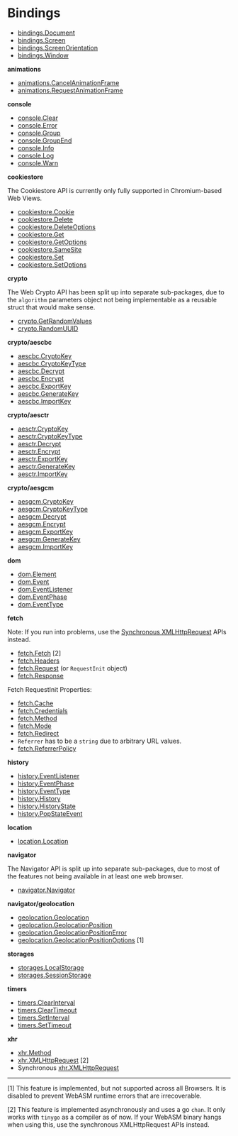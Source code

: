 
# Bindings

- [bindings.Document](/bindings/Document.go)
- [bindings.Screen](/bindings/Screen.go)
- [bindings.ScreenOrientation](/bindings/ScreenOrientation.go)
- [bindings.Window](/bindings/Window.go)

**animations**

- [animations.CancelAnimationFrame](/bindings/animations/CancelAnimationFrame.go)
- [animations.RequestAnimationFrame](/bindings/animations/RequestAnimationFrame.go)

**console**

- [console.Clear](/bindings/console/Clear.go)
- [console.Error](/bindings/console/Error.go)
- [console.Group](/bindings/console/Group.go)
- [console.GroupEnd](/bindings/console/GroupEnd.go)
- [console.Info](/bindings/console/Info.go)
- [console.Log](/bindings/console/Log.go)
- [console.Warn](/bindings/console/Warn.go)

**cookiestore**

The Cookiestore API is currently only fully supported in Chromium-based Web Views.

- [cookiestore.Cookie](/bindings/cookiestore/Cookie.go)
- [cookiestore.Delete](/bindings/cookiestore/Delete.go)
- [cookiestore.DeleteOptions](/bindings/cookiestore/DeleteOptions.go)
- [cookiestore.Get](/bindings/cookiestore/Get.go)
- [cookiestore.GetOptions](/bindings/cookiestore/GetOptions.go)
- [cookiestore.SameSite](/bindings/cookiestore/SameSite.go)
- [cookiestore.Set](/bindings/cookiestore/Set.go)
- [cookiestore.SetOptions](/bindings/cookiestore/SetOptions.go)

**crypto**

The Web Crypto API has been split up into separate sub-packages, due to the `algorithm` parameters
object not being implementable as a reusable struct that would make sense.

- [crypto.GetRandomValues](/bindings/crypto/GetRandomValues.go)
- [crypto.RandomUUID](/bindings/crypto/RandomUUID.go)

**crypto/aescbc**

- [aescbc.CryptoKey](/bindings/crypto/aescbc/CryptoKey.go)
- [aescbc.CryptoKeyType](/bindings/crypto/aescbc/CryptoKeyType.go)
- [aescbc.Decrypt](/bindings/crypto/aescbc/Decrypt.go)
- [aescbc.Encrypt](/bindings/crypto/aescbc/Encrypt.go)
- [aescbc.ExportKey](/bindings/crypto/aescbc/ExportKey.go)
- [aescbc.GenerateKey](/bindings/crypto/aescbc/GenerateKey.go)
- [aescbc.ImportKey](/bindings/crypto/aescbc/ImportKey.go)

**crypto/aesctr**

- [aesctr.CryptoKey](/bindings/crypto/aesctr/CryptoKey.go)
- [aesctr.CryptoKeyType](/bindings/crypto/aesctr/CryptoKeyType.go)
- [aesctr.Decrypt](/bindings/crypto/aesctr/Decrypt.go)
- [aesctr.Encrypt](/bindings/crypto/aesctr/Encrypt.go)
- [aesctr.ExportKey](/bindings/crypto/aesctr/ExportKey.go)
- [aesctr.GenerateKey](/bindings/crypto/aesctr/GenerateKey.go)
- [aesctr.ImportKey](/bindings/crypto/aesctr/ImportKey.go)

**crypto/aesgcm**

- [aesgcm.CryptoKey](/bindings/crypto/aesgcm/CryptoKey.go)
- [aesgcm.CryptoKeyType](/bindings/crypto/aesgcm/CryptoKeyType.go)
- [aesgcm.Decrypt](/bindings/crypto/aesgcm/Decrypt.go)
- [aesgcm.Encrypt](/bindings/crypto/aesgcm/Encrypt.go)
- [aesgcm.ExportKey](/bindings/crypto/aesgcm/ExportKey.go)
- [aesgcm.GenerateKey](/bindings/crypto/aesgcm/GenerateKey.go)
- [aesgcm.ImportKey](/bindings/crypto/aesgcm/ImportKey.go)

**dom**

- [dom.Element](/bindings/dom/Element.go)
- [dom.Event](/bindings/dom/Event.go)
- [dom.EventListener](/bindings/dom/EventListener.go)
- [dom.EventPhase](/bindings/dom/EventPhase.go)
- [dom.EventType](/bindings/dom/EventType.go)

**fetch**

Note: If you run into problems, use the [Synchronous XMLHttpRequest](/bindings/xhr/XMLHttpRequest_sync.go) APIs instead.

- [fetch.Fetch](/bindings/fetch/Fetch.go) [2]
- [fetch.Headers](/bindings/fetch/Headers.go)
- [fetch.Request](/bindings/fetch/Request.go) (or `RequestInit` object)
- [fetch.Response](/bindings/fetch/Response.go)

Fetch RequestInit Properties:

- [fetch.Cache](/bindings/fetch/Cache.go)
- [fetch.Credentials](/bindings/fetch/Credentials.go)
- [fetch.Method](/bindings/fetch/Method.go)
- [fetch.Mode](/bindings/fetch/Mode.go)
- [fetch.Redirect](/bindings/fetch/Redirect.go)
- `Referrer` has to be a `string` due to arbitrary URL values.
- [fetch.ReferrerPolicy](/bindings/fetch/ReferrerPolicy.go)

**history**

- [history.EventListener](/bindings/history/EventListener.go)
- [history.EventPhase](/bindings/history/EventPhase.go)
- [history.EventType](/bindings/history/EventType.go)
- [history.History](/bindings/history/History.go)
- [history.HistoryState](/bindings/history/HistoryState.go)
- [history.PopStateEvent](/bindings/history/PopStateEvent.go)

**location**

- [location.Location](/bindings/location/Location.go)

**navigator**

The Navigator API is split up into separate sub-packages, due to most of the features not
being available in at least one web browser.

- [navigator.Navigator](/bindings/navigator/Navigator.go)

**navigator/geolocation**

- [geolocation.Geolocation](/bindings/navigator/geolocation/Geolocation.go)
- [geolocation.GeolocationPosition](/bindings/navigator/geolocation/GeolocationPosition.go)
- [geolocation.GeolocationPositionError](/bindings/navigator/geolocation/GeolocationPositionError.go)
- [geolocation.GeolocationPositionOptions](/bindings/navigator/geolocation/GeolocationPositionOptions.go) [1]

**storages**

- [storages.LocalStorage](/bindings/storages/LocalStorage.go)
- [storages.SessionStorage](/bindings/storages/SessionStorage.go)

**timers**

- [timers.ClearInterval](/bindings/timers/ClearInterval.go)
- [timers.ClearTimeout](/bindings/timers/ClearTimeout.go)
- [timers.SetInterval](/bindings/timers/SetInterval.go)
- [timers.SetTimeout](/bindings/timers/SetTimeout.go)

**xhr**

- [xhr.Method](/bindings/xhr/Method.go)
- [xhr.XMLHttpRequest](/bindings/xhr/XMLHttpRequest.go) [2]
- Synchronous [xhr.XMLHttpRequest](/bindings/xhr/XMLHttpRequest_sync.go)

--------

[1] This feature is implemented, but not supported across all Browsers. It is disabled to prevent WebASM runtime errors that are irrecoverable.

[2] This feature is implemented asynchronously and uses a go `chan`. It only works with `tinygo` as a compiler as of now. If your WebASM binary
    hangs when using this, use the synchronous XMLHttpRequest APIs instead.

